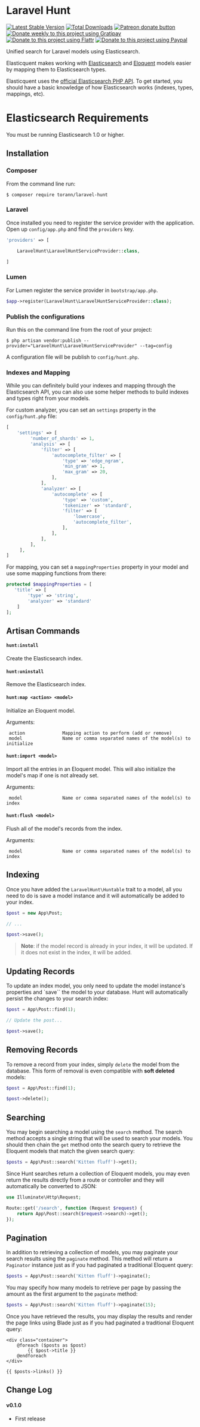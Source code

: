 # Laravel Hunt

[![Latest Stable Version](https://poser.pugx.org/torann/laravel-hunt/v/stable.png)](https://packagist.org/packages/torann/laravel-hunt)
[![Total Downloads](https://poser.pugx.org/torann/laravel-hunt/downloads.png)](https://packagist.org/packages/torann/laravel-hunt)
[![Patreon donate button](https://img.shields.io/badge/patreon-donate-yellow.svg)](https://www.patreon.com/torann)
[![Donate weekly to this project using Gratipay](https://img.shields.io/badge/gratipay-donate-yellow.svg)](https://gratipay.com/~torann)
[![Donate to this project using Flattr](https://img.shields.io/badge/flattr-donate-yellow.svg)](https://flattr.com/profile/torann)
[![Donate to this project using Paypal](https://img.shields.io/badge/Donate-PayPal-green.svg)](https://www.paypal.com/cgi-bin/webscr?cmd=_s-xclick&hosted_button_id=4CJA2A97NPYVU)

Unified search for Laravel models using Elasticsearch.

Elasticquent makes working with [Elasticsearch](http://www.elasticsearch.org/) and [Eloquent](http://laravel.com/docs/eloquent) models easier by mapping them to Elasticsearch types.

Elasticquent uses the [official Elasticsearch PHP API](https://github.com/elasticsearch/elasticsearch-php). To get started, you should have a basic knowledge of how Elasticsearch works (indexes, types, mappings, etc).

# Elasticsearch Requirements

You must be running Elasticsearch 1.0 or higher.

## Installation

### Composer

From the command line run:

```
$ composer require torann/laravel-hunt
```

### Laravel

Once installed you need to register the service provider with the application. Open up `config/app.php` and find the `providers` key.

``` php
'providers' => [

    LaravelHunt\LaravelHuntServiceProvider::class,

]
```

### Lumen

For Lumen register the service provider in `bootstrap/app.php`.

``` php
$app->register(LaravelHunt\LaravelHuntServiceProvider::class);
```

### Publish the configurations

Run this on the command line from the root of your project:

```
$ php artisan vendor:publish --provider="LaravelHunt\LaravelHuntServiceProvider" --tag=config
```

A configuration file will be publish to `config/hunt.php`.

### Indexes and Mapping

While you can definitely build your indexes and mapping through the Elasticsearch API, you can also use some helper methods to build indexes and types right from your models.

For custom analyzer, you can set an `settings` property in the `config/hunt.php` file:

```php
[
    'settings' => [
         'number_of_shards' => 1,
         'analysis' => [
             'filter' => [
                 'autocomplete_filter' => [
                     'type' => 'edge_ngram',
                     'min_gram' => 1,
                     'max_gram' => 20,
                 ],
             ],
             'analyzer' => [
                 'autocomplete' => [
                     'type' => 'custom',
                     'tokenizer' => 'standard',
                     'filter' => [
                         'lowercase',
                         'autocomplete_filter',
                     ],
                 ],
             ],
         ],
     ],
]
```

For mapping, you can set a `mappingProperties` property in your model and use some mapping functions from there:

```php
protected $mappingProperties = [
   'title' => [
        'type' => 'string',
        'analyzer' => 'standard'
    ]
];
```

## Artisan Commands

#### `hunt:install`

Create the Elasticsearch index.

#### `hunt:uninstall`

Remove the Elasticsearch index.

#### `hunt:map <action> <model>`

Initialize an Eloquent model.

Arguments:

```
 action              Mapping action to perform (add or remove)
 model               Name or comma separated names of the model(s) to initialize
```

#### `hunt:import <model>`

Import all the entries in an Eloquent model. This will also initialize the model's map if one is not already set.

Arguments:

```
 model               Name or comma separated names of the model(s) to index
```

#### `hunt:flush <model>`

Flush all of the model's records from the index.

Arguments:

```
 model               Name or comma separated names of the model(s) to index
```

## Indexing

Once you have added the `LaravelHunt\Huntable` trait to a model, all you need to do is save a model instance and it will automatically be added to your index.

```php
$post = new App\Post;

// ...

$post->save();
```

> **Note**: if the model record is already in your index, it will be updated. If it does not exist in the index, it will be added.

## Updating Records

To update an index model, you only need to update the model instance's properties and `save`` the model to your database. Hunt will automatically persist the changes to your search index:

```php
$post = App\Post::find(1);

// Update the post...

$post->save();
```

## Removing Records

To remove a record from your index, simply `delete` the model from the database. This form of removal is even compatible with **soft deleted** models:

```php
$post = App\Post::find(1);

$post->delete();
```

## Searching

You may begin searching a model using the `search` method. The search method accepts a single string that will be used to search your models. You should then chain the `get` method onto the search query to retrieve the Eloquent models that match the given search query:

```php
$posts = App\Post::search('Kitten fluff')->get();
```

Since Hunt searches return a collection of Eloquent models, you may even return the results directly from a route or controller and they will automatically be converted to JSON:

```php
use Illuminate\Http\Request;

Route::get('/search', function (Request $request) {
    return App\Post::search($request->search)->get();
});
```

## Pagination

In addition to retrieving a collection of models, you may paginate your search results using the `paginate` method. This method will return a `Paginator` instance just as if you had paginated a traditional Eloquent query:

```php
$posts = App\Post::search('Kitten fluff')->paginate();
```
You may specify how many models to retrieve per page by passing the amount as the first argument to the `paginate` method:

```php
$posts = App\Post::search('Kitten fluff')->paginate(15);
```
Once you have retrieved the results, you may display the results and render the page links using Blade just as if you had paginated a traditional Eloquent query:

```blade
<div class="container">
    @foreach ($posts as $post)
        {{ $post->title }}
    @endforeach
</div>

{{ $posts->links() }}
```

## Change Log

#### v0.1.0

- First release